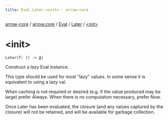 ```yaml
---
title: Eval.Later.<init> - arrow-core
---
```


[arrow-core](../../../index.html) / [arrow.core](../../index.html) / [Eval](../index.html) / [Later](index.html) / [&lt;init&gt;](./-init-.html)

# &lt;init&gt;

`Later(f: () -> `[`A`](index.html#A)`)`

Construct a lazy Eval instance.

This type should be used for most "lazy" values. In some sense it is equivalent to using a lazy val.

When caching is not required or desired (e.g. if the value produced may be large) prefer Always. When there
is no computation necessary, prefer Now.

Once Later has been evaluated, the closure (and any values captured by the closure) will not be retained, and
will be available for garbage collection.

